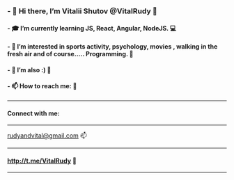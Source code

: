 ### - 👋 Hi there, I’m Vitalii Shutov @VitalRudy 👋
#### - :mortar_board: I’m currently learning JS, React, Angular, NodeJS. :computer:
#### - :octopus: I’m interested in sports activity, psychology, movies , walking in the fresh air and of course..... Programming. :thought_balloon:
#### -  :high_brightness: I’m also  :) :high_brightness:
#### - 📫 How to reach me: :postbox:
----------------------
#### Connect with me:
_____________________
rudyandvital@gmail.com  :mailbox:
_____________________
#### http://t.me/VitalRudy  :calling:
----------------------

